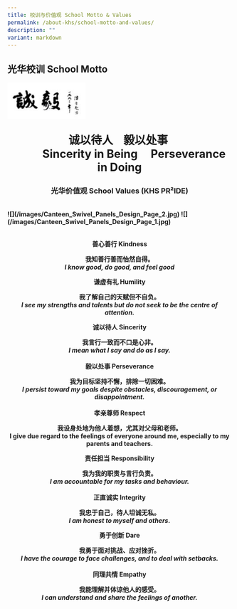 ```yaml
---
title: 校训与价值观 School Motto & Values
permalink: /about-khs/school-motto-and-values/
description: ""
variant: markdown
---
```

<h2><strong>光华校训 School Motto</strong></h2>
<div class="isomer-image-wrapper">
<img style="width:35%" height="auto" width="100%" src="/images/smv1.png">
</div>
<p style="text-align: center;font-size:25px;"><strong>诚以待人&nbsp;&nbsp; &nbsp;毅以处事&nbsp;</strong><br>
<b style="text-align: center;"><strong> ‎ ‎ ‎ ‎ ‎ ‎ ‎ ‎ ‎ ‎ ‎ ‎Sincerity in Being‎ ‎ ‎  ‎ ‎ Perseverance in Doing</strong>
</b></p><b style="text-align: center;">
<p></p>
<h3><strong>光华价值观 School Values (KHS PR²IDE)</strong></h3><br>
![](/images/Canteen_Swivel_Panels_Design_Page_2.jpg)	
![](/images/Canteen_Swivel_Panels_Design_Page_1.jpg)
<p><strong><br>善心善行 Kindness</strong>
</p>
<p>我知善行善而怡然自得。
<br><em>I know good, do good, and feel good</em> 
<br>
</p>
<p><strong>谦虚有礼 Humility</strong>
</p>
<p>我了解自己的天赋但不自负。
<br><em>I see my strengths and talents but do not seek to be the centre of attention.</em>
</p>
<p><strong>诚以待人 Sincerity</strong>
</p>
<p>我言行一致而不口是心非。
<br><em>I mean what I say and do as I say.</em> 
<br>
<br><strong>毅以处事 Perseverance</strong>
</p>
<p>我为目标坚持不懈，排除一切困难。
<br><em>I persist toward my goals despite obstacles, discouragement, or disappointment.</em> 
<br>
<br><strong>孝亲尊师 Respect</strong>
</p>
<p>我设身处地为他人着想，尤其对父母和老师。
<br>I give due regard to the feelings of everyone around me, especially to
my parents and teachers.
<br>
</p>
<p><strong>责任担当 Responsibility</strong>
</p>
<p>我为我的职责与言行负责。
<br><em>I am accountable for my tasks and behaviour.</em> 
<br>
<br><strong>正直诚实 Integrity</strong>
</p>
<p>我忠于自己，待人坦诚无私。
<br><em>I am honest to myself and others.</em> 
<br>
</p>
<p><strong>勇于创新 Dare</strong>
</p>
<p>我勇于面对挑战、应对挫折。
<br><em>I have the courage to face challenges, and to deal with setbacks.</em> 
<br>
<br><strong>同理共情 Empathy</strong>
</p>
<p>我能理解并体谅他人的感受。
<br><em>I can understand and share the feelings of another.</em> 
<br>
</p></b>